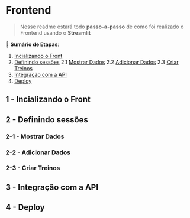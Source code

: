 # Frontend 

> Nesse readme estará todo **passo-a-passo** de como foi realizado o Frontend usando o **Streamlit**

📑 **Sumário de Etapas**:
  1. [Incializando o Front](#1---Iniciando-o-Front)
  2. [Definindo sessões](#2---Definindo-sessões)
    2.1 [Mostrar Dados](#2-1---Mostrar-Dados)
    2.2 [Adicionar Dados](#2-2---Adicionar-Dados)
    2.3 [Criar Treinos](#2-3---Criar-Treinos)
  3. [Integração com a API](#3---Integração-com-a-API)
  4. [Deploy](#4---Deploy)

## 1 - Incializando o Front

## 2 - Definindo sessões

### 2-1 - Mostrar Dados

### 2-2 - Adicionar Dados

### 2-3 - Criar Treinos

## 3 - Integração com a API

## 4 - Deploy
    